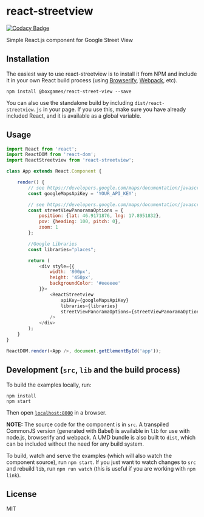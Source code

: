 # react-streetview

[![Codacy Badge](https://api.codacy.com/project/badge/Grade/54660508c4d14345900aed542d62ffa4)](https://app.codacy.com/app/boxgames1/react-street-view?utm_source=github.com&utm_medium=referral&utm_content=boxgames1/react-street-view&utm_campaign=badger)

Simple React.js component for Google Street View

## Installation

The easiest way to use react-streetview is to install it from NPM and include it in your own React build process (using [Browserify](http://browserify.org), [Webpack](http://webpack.github.io/), etc).

```
npm install @boxgames/react-street-view --save
```

You can also use the standalone build by including `dist/react-streetview.js` in your page. If you use this, make sure you have already included React, and it is available as a global variable.

## Usage

``` javascript
import React from 'react';
import ReactDOM from 'react-dom';
import ReactStreetview from 'react-streetview';

class App extends React.Component {

	render() {
		// see https://developers.google.com/maps/documentation/javascript
		const googleMapsApiKey = 'YOUR_API_KEY';

		// see https://developers.google.com/maps/documentation/javascript/3.exp/reference#StreetViewPanoramaOptions
		const streetViewPanoramaOptions = {
			position: {lat: 46.9171876, lng: 17.8951832},
			pov: {heading: 100, pitch: 0},
			zoom: 1
		};

		//Google Libraries
		const libraries="places";

		return (
			<div style={{
				width: '800px',
				height: '450px',
				backgroundColor: '#eeeeee'
			}}>
				<ReactStreetview
					apiKey={googleMapsApiKey}
					libraries={libraries}
					streetViewPanoramaOptions={streetViewPanoramaOptions}
				/>
			</div>
		);
	}
}

ReactDOM.render(<App />, document.getElementById('app'));
```

## Development (`src`, `lib` and the build process)

To build the examples locally, run:

```
npm install
npm start
```

Then open [`localhost:8000`](http://localhost:8000) in a browser.

**NOTE:** The source code for the component is in `src`. A transpiled CommonJS version (generated with Babel) is available in `lib` for use with node.js, browserify and webpack. A UMD bundle is also built to `dist`, which can be included without the need for any build system.

To build, watch and serve the examples (which will also watch the component source), run `npm start`. If you just want to watch changes to `src` and rebuild `lib`, run `npm run watch` (this is useful if you are working with `npm link`).

## License

MIT

